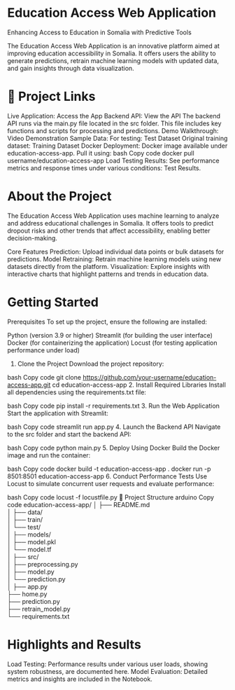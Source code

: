 # Education Access Web Application
Enhancing Access to Education in Somalia with Predictive Tools

The Education Access Web Application is an innovative platform aimed at improving education accessibility in Somalia. It offers users the ability to generate predictions, retrain machine learning models with updated data, and gain insights through data visualization.

# 🔗 Project Links
Live Application: Access the App
Backend API: View the API
The backend API runs via the main.py file located in the src folder. This file includes key functions and scripts for processing and predictions.
Demo Walkthrough: Video Demonstration
Sample Data:
For testing: Test Dataset
Original training dataset: Training Dataset
Docker Deployment: Docker image available under education-access-app. Pull it using:
bash
Copy code
docker pull username/education-access-app
Load Testing Results: See performance metrics and response times under various conditions: Test Results.
 # About the Project
The Education Access Web Application uses machine learning to analyze and address educational challenges in Somalia. It offers tools to predict dropout risks and other trends that affect accessibility, enabling better decision-making.

Core Features
Prediction: Upload individual data points or bulk datasets for predictions.
Model Retraining: Retrain machine learning models using new datasets directly from the platform.
Visualization: Explore insights with interactive charts that highlight patterns and trends in education data.
# Getting Started
Prerequisites
To set up the project, ensure the following are installed:

Python (version 3.9 or higher)
Streamlit (for building the user interface)
Docker (for containerizing the application)
Locust (for testing application performance under load)
1. Clone the Project
Download the project repository:

bash
Copy code
git clone https://github.com/your-username/education-access-app.git
cd education-access-app
2. Install Required Libraries
Install all dependencies using the requirements.txt file:

bash
Copy code
pip install -r requirements.txt
3. Run the Web Application
Start the application with Streamlit:

bash
Copy code
streamlit run app.py
4. Launch the Backend API
Navigate to the src folder and start the backend API:

bash
Copy code
python main.py
5. Deploy Using Docker
Build the Docker image and run the container:

bash
Copy code
docker build -t education-access-app .
docker run -p 8501:8501 education-access-app
6. Conduct Performance Tests
Use Locust to simulate concurrent user requests and evaluate performance:

bash
Copy code
locust -f locustfile.py
📁 Project Structure
arduino
Copy code
education-access-app/
│
├── README.md  
│
├── data/  
│   ├── train/  
│   └── test/  
│
├── models/  
│   ├── model.pkl  
│   └── model.tf  
│
├── src/  
│   ├── preprocessing.py  
│   ├── model.py  
│   └── prediction.py  
│
├── app.py  
├── home.py  
├── prediction.py  
├── retrain_model.py  
└── requirements.txt  
# Highlights and Results
Load Testing: Performance results under various user loads, showing system robustness, are documented here.
Model Evaluation: Detailed metrics and insights are included in the Notebook.
